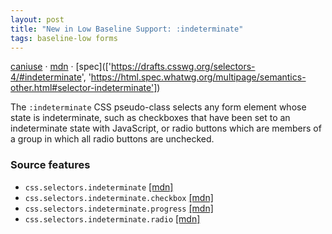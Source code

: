 ```yaml
---
layout: post
title: "New in Low Baseline Support: :indeterminate"
tags: baseline-low forms
---
```


[caniuse](https://caniuse.com/?search=indeterminate) · [mdn](https://developer.mozilla.org/en-US/search?q=:indeterminate) · [spec](['https://drafts.csswg.org/selectors-4/#indeterminate', 'https://html.spec.whatwg.org/multipage/semantics-other.html#selector-indeterminate'])

The `:indeterminate` CSS pseudo-class selects any form element whose state is indeterminate, such as checkboxes that have been set to an indeterminate state with JavaScript, or radio buttons which are members of a group in which all radio buttons are unchecked.

### Source features

- ``css.selectors.indeterminate`` [[mdn]](https://developer.mozilla.org/en-US/search?q=css.selectors.indeterminate)
- ``css.selectors.indeterminate.checkbox`` [[mdn]](https://developer.mozilla.org/en-US/search?q=css.selectors.indeterminate.checkbox)
- ``css.selectors.indeterminate.progress`` [[mdn]](https://developer.mozilla.org/en-US/search?q=css.selectors.indeterminate.progress)
- ``css.selectors.indeterminate.radio`` [[mdn]](https://developer.mozilla.org/en-US/search?q=css.selectors.indeterminate.radio)
